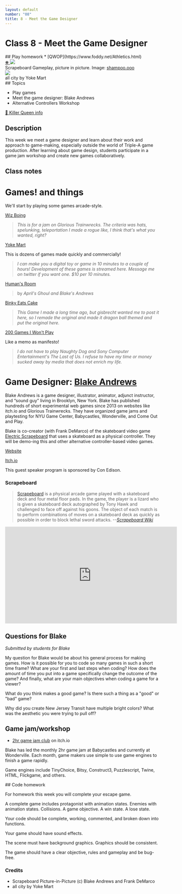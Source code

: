 ```yaml
---
layout: default
number: "08"
title: 8 - Meet the Game Designer 
---
```


# Class 8 - Meet the Game Designer

<div class="emulation" markdown="1">
## Play homework
* [QWOP](https://www.foddy.net/Athletics.html)
</div>

<div class="img" markdown="1">
<span class="imgRef"><a href="https://www.killerqueenarcade.com/"> &#x274B; </a></span>
<img src="{{ site.baseurl }}/assets/img/Scrapeboard_Gameplay_Demo_picture_in_picture.webp">
<figcaption>Scrapeboard Gameplay, picture in picture. Image: <a href="https://shampoo.ooo/scrapeboard/">shampoo.ooo</a></figcaption>
</div>

<div class="img2" markdown="1">
<a href="https://yokemart.itch.io/all-city">
<img src="{{ site.baseurl }}/assets/img/allcity.png">
  </a>
  <figcaption>all city by Yoke Mart</figcaption>
</div>

<div class="themes" markdown="1">
## Topics

* Play games
* Meet the game designer: Blake Andrews
* Alternative Controllers Workshop

</div>

<div class="description" markdown="1">
<div class="summaries" markdown="1"><a target="" href="https://en.wikipedia.org/wiki/Killer_Queen_(video_game)">🐝 Killer Queen info</a>
</div>

## Description

This week we meet a game designer and learn about their work and approach to game-making, especially outside the world of Triple-A game production. After learning about game design, students participate in a game jam workshop and create new games collaboratively.

## Class notes

# Games! and things

We'll start by playing some games arcade-style.

[Wiz Boing](https://pumpkinclowning.itch.io/wizboing)

> *This is for a jam on Glorious Trainwrecks. The criteria was hats, spelunking, teleportation I made a rogue like, I think that's what you wanted, right?*

[Yoke Mart](https://yokemart.itch.io/)

This is dozens of games made quickly and commercially!

> *I can make you a digital toy or game in 10 minutes to a couple of hours! Development of these games is streamed here. Message me on twitter if you want one. $10 per 10 minutes.*

[Human's Room](https://pumpkinclowning.itch.io/humans-room)

> by *April's Ghoul and Blake's Andrews*

[Binky Eats Cake](https://pumpkinclowning.itch.io/binky-eats-cake)

> *This Game I made a long time ago, but gisbrecht wanted me to post it here, so I remade the original and made it dragon ball themed and put the original here.*

[200 Games I Won't Play](https://pumpkinclowning.itch.io/games-i-wont-play)

Like a memo as manifesto!

> *I do not have to play Naughty Dog and Sony Computer Entertainment's The Last of Us. I refuse to have my time or money sucked away by media that does not enrich my life.*

# Game Designer: [Blake Andrews](https://pbjabcusa.com/)

Blake Andrews is a game designer, illustrator, animator, adjunct instructor, and “sound guy” living in Brooklyn, New York. Blake has published hundreds of short experimental web games since 2013 on websites like itch.io and Glorious Trainwrecks. They have organized game jams and playtesting for NYU Game Center, Babycastles, Wonderville, and Come Out and Play.

Blake is co-creator (with Frank DeMarco) of the skateboard video game [Electric Scrapeboard](https://shampoo.ooo/scrapeboard/) that uses a skateboard as a physical controller. They will be demo-ing this and other alternative controller-based video games.

[Website](https://pbjabcusa.com/) 

[Itch.io](https://yokemart.itch.io/) 


This guest speaker program is sponsored by Con Edison.

### Scrapeboard

> [Scrapeboard](https://shampoo.ooo/scrapeboard/) is a physical arcade game played with a skateboard deck and four metal floor pads. In the game, the player is a lizard who is given a skateboard deck autographed by Tony Hawk and challenged to face off against his goons. The object of each match is to perform combinations of moves on a skateboard deck as quickly as possible in order to block lethal sword attacks. *--[Scrapeboard Wiki](https://open.shampoo.ooo/scrape/scrapeboard/wiki)*

<iframe width="560" height="315" src="https://www.youtube.com/embed/1VKXxxPfhrA?si=ZbHzQrfnc8WIFzKf" title="YouTube video player" frameborder="0" allow="accelerometer; autoplay; clipboard-write; encrypted-media; gyroscope; picture-in-picture; web-share" referrerpolicy="strict-origin-when-cross-origin" allowfullscreen></iframe>

## Questions for Blake

*Submitted by students for Blake*

My question for Blake would be about his general process for making games. How is it possible for you to code so many games in such a short time frame? What are your first and last steps when coding? How does the amount of time you put into a game specifically change the outcome of the game? And finally, what are your main objectives when coding a game for a viewer?

What do you think makes a good game? Is there such a thing as a "good" or "bad" game?

Why did you create New Jersey Transit have multiple bright colors? What was the aesthetic you were trying to pull off? 

## Game jam/workshop

* [2hr game jam club](https://2hrgamejamclub.itch.io/) on itch.io

Blake has led the monthly 2hr game jam at Babycastles and currently at Wonderville. Each month, game makers use simple to use game engines to finish a game rapidly. 

Game engines include TinyChoice, Bitsy, Construct3, Puzzlescript, Twine, HTML, Flickgame, and others.

</div>

<div class="readings" markdown="1">
## Code homework

For homework this week you will complete your escape game.

A complete game includes protagonist with animation states. Enemies with animation states. Collisions. A game objective. A win state. A lose state.

Your code should be complete, working, commented, and broken down into functions.

Your game should have sound effects.

The scene must have background graphics. Graphics should be consistent. 

The game should have a clear objective, rules and gameplay and be bug-free.

### Credits

* Scrapeboard Picture-in-Picture (c) Blake Andrews and Frank DeMarco
* all city by Yoke Mart

</div>


